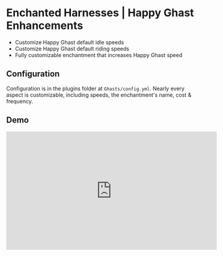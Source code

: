 # Enchanted Harnesses | Happy Ghast Enhancements
- Customize Happy Ghast default idle speeds
- Customize Happy Ghast default riding speeds
- Fully customizable enchantment that increases Happy Ghast speed

## Configuration
Configuration is in the plugins folder at `Ghasts/config.yml`. Nearly every aspect is customizable, including speeds, the enchantment's name, cost & frequency.

## Demo
<iframe width="560" height="315" src="https://www.youtube-nocookie.com/embed/Q2lEWF8hUPs" title="YouTube video player" frameborder="0" allow="accelerometer; autoplay; clipboard-write; encrypted-media; gyroscope; picture-in-picture; web-share" allowfullscreen></iframe>